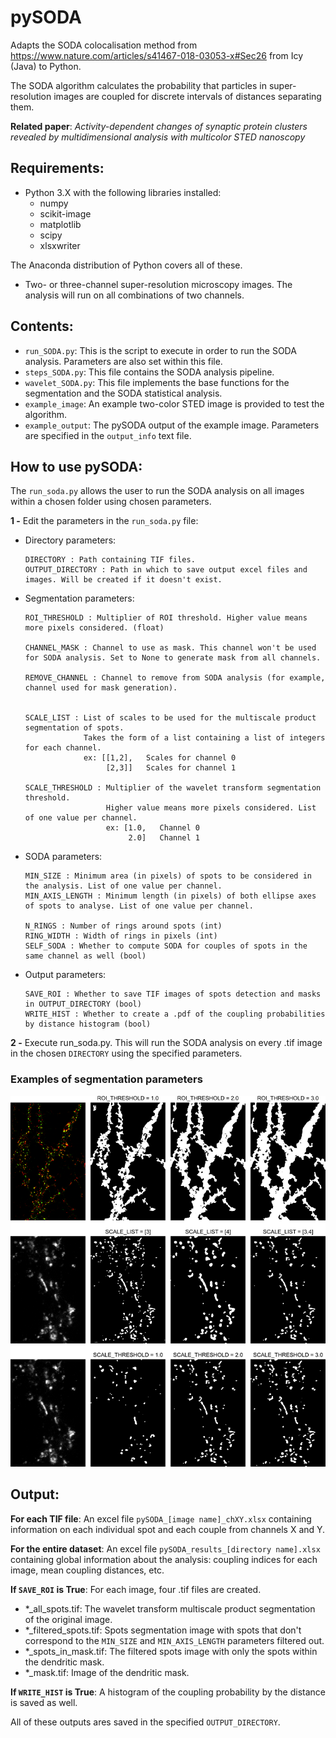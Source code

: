 # pySODA

Adapts the SODA colocalisation method from https://www.nature.com/articles/s41467-018-03053-x#Sec26 from Icy (Java) to Python.

The SODA algorithm calculates the probability that particles in super-resolution images are coupled for discrete 
intervals of distances separating them. 

**Related paper**: *Activity-dependent changes of synaptic protein clusters revealed by multidimensional analysis with multicolor STED nanoscopy*

## Requirements:
  - Python 3.X with the following libraries installed:
    - numpy
    - scikit-image
    - matplotlib
    - scipy
    - xlsxwriter

The Anaconda distribution of Python covers all of these.
  - Two- or three-channel super-resolution microscopy images. The analysis will run on all combinations of two channels.

## Contents:
  - `run_SODA.py`: This is the script to execute in order to run the SODA analysis. Parameters are also set within this file.
  - `steps_SODA.py`: This file contains the SODA analysis pipeline.
  - `wavelet_SODA.py`: This file implements the base functions for the segmentation and the SODA statistical analysis.
  - `example_image`: An example two-color STED image is provided to test the algorithm.
  - `example_output`: The pySODA output of the example image. Parameters are specified in the `output_info` text file.

## How to use pySODA:

The `run_soda.py` allows the user to run the SODA analysis on all images within a chosen folder using
chosen parameters.

**1 -** Edit the parameters in the `run_soda.py` file:
  
  - Directory parameters:
  
        DIRECTORY : Path containing TIF files.
        OUTPUT_DIRECTORY : Path in which to save output excel files and images. Will be created if it doesn't exist.

  - Segmentation parameters:
  
        ROI_THRESHOLD : Multiplier of ROI threshold. Higher value means more pixels considered. (float)

        CHANNEL_MASK : Channel to use as mask. This channel won't be used for SODA analysis. Set to None to generate mask from all channels.

        REMOVE_CHANNEL : Channel to remove from SODA analysis (for example, channel used for mask generation).

        
        SCALE_LIST : List of scales to be used for the multiscale product segmentation of spots.
                     Takes the form of a list containing a list of integers for each channel.
                     ex: [[1,2],   Scales for channel 0
                          [2,3]]   Scales for channel 1
                          
        SCALE_THRESHOLD : Multiplier of the wavelet transform segmentation threshold.
                          Higher value means more pixels considered. List of one value per channel.
                          ex: [1.0,   Channel 0
                               2.0]   Channel 1
  
  - SODA parameters:
                      
        MIN_SIZE : Minimum area (in pixels) of spots to be considered in the analysis. List of one value per channel.
        MIN_AXIS_LENGTH : Minimum length (in pixels) of both ellipse axes of spots to analyse. List of one value per channel.
    
        N_RINGS : Number of rings around spots (int)
        RING_WIDTH : Width of rings in pixels (int)
        SELF_SODA : Whether to compute SODA for couples of spots in the same channel as well (bool)
  
  - Output parameters:
  
        SAVE_ROI : Whether to save TIF images of spots detection and masks in OUTPUT_DIRECTORY (bool)
        WRITE_HIST : Whether to create a .pdf of the coupling probabilities by distance histogram (bool)

**2 -** Execute run_soda.py. This will run the SODA analysis on every .tif image in the chosen `DIRECTORY` using the specified
parameters.

### Examples of segmentation parameters
![Parameter examples](docs/images/param_ex.png)

## Output:

**For each TIF file**: An excel file `pySODA_[image name]_chXY.xlsx` containing information on each individual spot 
and each couple from channels X and Y.

**For the entire dataset**: An excel file `pySODA_results_[directory name].xlsx` containing global information about the analysis: coupling indices for each image, mean coupling distances, etc.

**If `SAVE_ROI` is True**: For each image, four .tif files are created.
 - *_all_spots.tif: The wavelet transform multiscale product segmentation of the original image.
 - *_filtered_spots.tif: Spots segmentation image with spots that don't correspond to the `MIN_SIZE` and `MIN_AXIS_LENGTH`
 parameters filtered out.
 - *_spots_in_mask.tif: The filtered spots image with only the spots within the dendritic mask.
 - *_mask.tif: Image of the dendritic mask.
 
**If `WRITE_HIST` is True**: A histogram of the coupling probability by the distance is saved as well.
 
 All of these outputs ares saved in the specified `OUTPUT_DIRECTORY`.